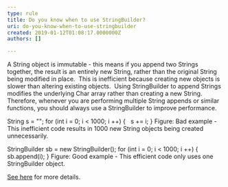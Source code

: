 ```yaml
---
type: rule
title: Do you know when to use StringBuilder?
uri: do-you-know-when-to-use-stringbuilder
created: 2019-01-12T01:08:17.0000000Z
authors: []

---
```


A String object is immutable - this means if you append two Strings together, the result is an entirely new String, rather than the original String being modified in place.  This is inefficient because creating new objects is slower than altering existing objects.  Using StringBuilder to append Strings modifies the underlying Char array rather than creating a new String.  Therefore, whenever you are performing multiple String appends or similar functions, you should always use a StringBuilder to improve performance.

 


String s = "";
for (int i = 0; i &lt; 1000; i ++) {
  s += i;
}
Figure: Bad example - This inefficient code results in 1000 new String objects being created unnecessarily.



StringBuilder sb = new StringBuilder();
for (int i = 0; i &lt; 1000; i ++) {
  sb.append(i);
}
Figure: Good example - This efficient code only uses one StringBuilder object.

[See here](https&#58;//docs.microsoft.com/en-us/dotnet/api/system.text.stringbuilder) for more details.
